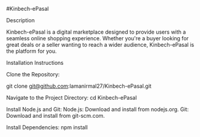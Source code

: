 #Kinbech-ePasal

Description

Kinbech-ePasal is a digital marketplace designed to provide users with a seamless online shopping experience. Whether you're a buyer looking for great deals or a seller wanting to reach a wider audience, Kinbech-ePasal is the platform for you.

Installation Instructions

Clone the Repository:

git clone git@github.com:lamanirmal27/Kinbech-ePasal.git

Navigate to the Project Directory:
cd Kinbech-ePasal

Install Node.js and Git:
Node.js: Download and install from nodejs.org.
Git: Download and install from git-scm.com.

Install Dependencies:
npm install
